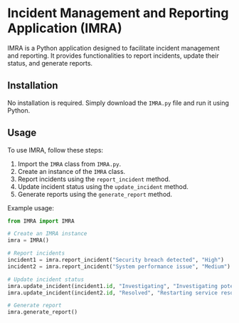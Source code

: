 # Incident Management and Reporting Application (IMRA)

IMRA is a Python application designed to facilitate incident management and reporting. It provides functionalities to report incidents, update their status, and generate reports.

## Installation

No installation is required. Simply download the `IMRA.py` file and run it using Python.

## Usage

To use IMRA, follow these steps:

1. Import the `IMRA` class from `IMRA.py`.
2. Create an instance of the `IMRA` class.
3. Report incidents using the `report_incident` method.
4. Update incident status using the `update_incident` method.
5. Generate reports using the `generate_report` method.

Example usage:

```python
from IMRA import IMRA

# Create an IMRA instance
imra = IMRA()

# Report incidents
incident1 = imra.report_incident("Security breach detected", "High")
incident2 = imra.report_incident("System performance issue", "Medium")

# Update incident status
imra.update_incident(incident1.id, "Investigating", "Investigating potential intrusion attempts")
imra.update_incident(incident2.id, "Resolved", "Restarting service resolved the issue")

# Generate report
imra.generate_report()
